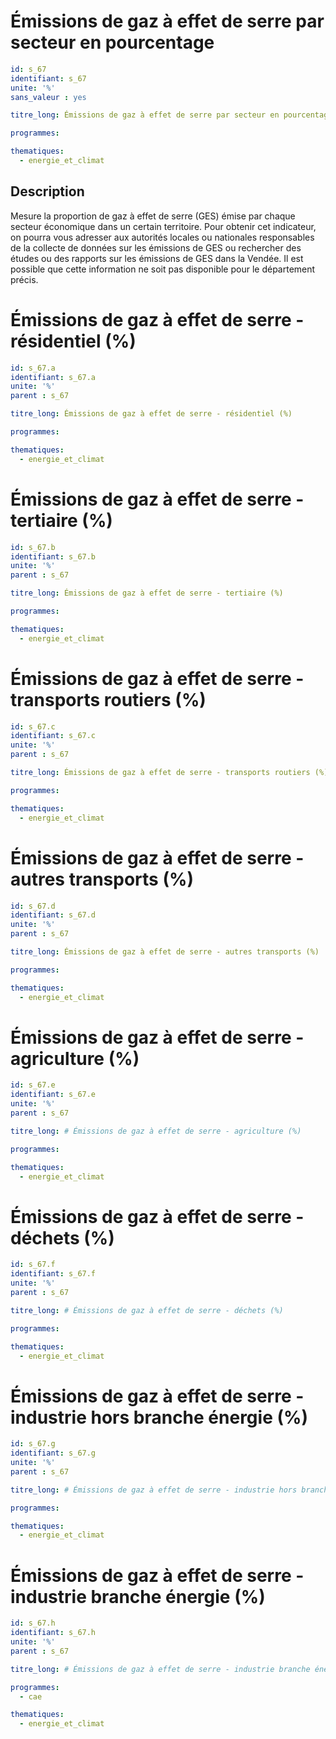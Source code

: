 # Émissions de gaz à effet de serre par secteur en pourcentage

```yaml
id: s_67
identifiant: s_67
unite: '%'
sans_valeur : yes

titre_long: Émissions de gaz à effet de serre par secteur en pourcentage

programmes:

thematiques:
  - energie_et_climat
```
## Description
Mesure la proportion de gaz à effet de serre (GES) émise par chaque secteur économique dans un certain territoire. Pour obtenir cet indicateur, on pourra vous adresser aux autorités locales ou nationales responsables de la collecte de données sur les émissions de GES ou rechercher des études ou des rapports sur les émissions de GES dans la Vendée. Il est possible que cette information ne soit pas disponible pour le département précis.


# Émissions de gaz à effet de serre - résidentiel (%)

```yaml
id: s_67.a
identifiant: s_67.a
unite: '%'
parent : s_67

titre_long: Émissions de gaz à effet de serre - résidentiel (%)

programmes:

thematiques:
  - energie_et_climat
```

# Émissions de gaz à effet de serre - tertiaire (%)

```yaml
id: s_67.b
identifiant: s_67.b
unite: '%'
parent : s_67

titre_long: Émissions de gaz à effet de serre - tertiaire (%)

programmes:

thematiques:
  - energie_et_climat
```
# Émissions de gaz à effet de serre - transports routiers (%)

```yaml
id: s_67.c
identifiant: s_67.c
unite: '%'
parent : s_67

titre_long: Émissions de gaz à effet de serre - transports routiers (%)

programmes:

thematiques:
  - energie_et_climat
```
# Émissions de gaz à effet de serre - autres transports (%)

```yaml
id: s_67.d
identifiant: s_67.d
unite: '%'
parent : s_67

titre_long: Émissions de gaz à effet de serre - autres transports (%)

programmes:

thematiques:
  - energie_et_climat
```

# Émissions de gaz à effet de serre - agriculture (%)

```yaml
id: s_67.e
identifiant: s_67.e
unite: '%'
parent : s_67

titre_long: # Émissions de gaz à effet de serre - agriculture (%)

programmes:

thematiques:
  - energie_et_climat
```
# Émissions de gaz à effet de serre - déchets (%)

```yaml
id: s_67.f
identifiant: s_67.f
unite: '%'
parent : s_67

titre_long: # Émissions de gaz à effet de serre - déchets (%)

programmes:

thematiques:
  - energie_et_climat
```
# Émissions de gaz à effet de serre - industrie hors branche énergie (%)

```yaml
id: s_67.g
identifiant: s_67.g
unite: '%'
parent : s_67

titre_long: # Émissions de gaz à effet de serre - industrie hors branche énergie (%)

programmes:

thematiques:
  - energie_et_climat
```
# Émissions de gaz à effet de serre - industrie branche énergie (%)

```yaml
id: s_67.h
identifiant: s_67.h
unite: '%'
parent : s_67

titre_long: # Émissions de gaz à effet de serre - industrie branche énergie (%)

programmes:
  - cae

thematiques:
  - energie_et_climat
```
